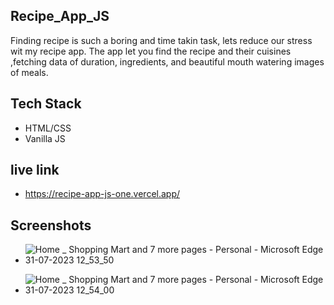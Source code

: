 ##  Recipe_App_JS

Finding recipe is such a boring and time takin task,
lets reduce our stress wit my recipe app.
The app let you find the recipe and their cuisines ,fetching data of 
duration, ingredients, and  beautiful mouth watering images of meals.

## Tech Stack
 - HTML/CSS
 - Vanilla JS

 ## live link
- https://recipe-app-js-one.vercel.app/

 ## Screenshots

- ![Home _ Shopping Mart and 7 more pages - Personal - Microsoft​ Edge 31-07-2023 12_53_50](https://github.com/Abhirawat623/Movie_App_JS/assets/131130116/1f1e0e4e-c1fb-4488-8000-0125f3d27a55)

- ![Home _ Shopping Mart and 7 more pages - Personal - Microsoft​ Edge 31-07-2023 12_54_00](https://github.com/Abhirawat623/Movie_App_JS/assets/131130116/66cf5029-f488-4e4b-a5fe-f9a8f02fe5eb)





